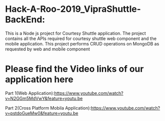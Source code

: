 # Hack-A-Roo-2019_VipraShuttle-BackEnd:

This is a Node js project for Courtesy Shuttle application. The project contains all the APIs required for courtesy shuttle web component and the mobile application. This project performs CRUD operations on MongoDB as requested by web and mobile component

# Please find the Video links of our application here

Part 1(Web Application):https://www.youtube.com/watch?v=N2GGm5MdVwY&feature=youtu.be

Part 2(Cross Platform Mobila Application):https://www.youtube.com/watch?v=pstdoGueMw0&feature=youtu.be
